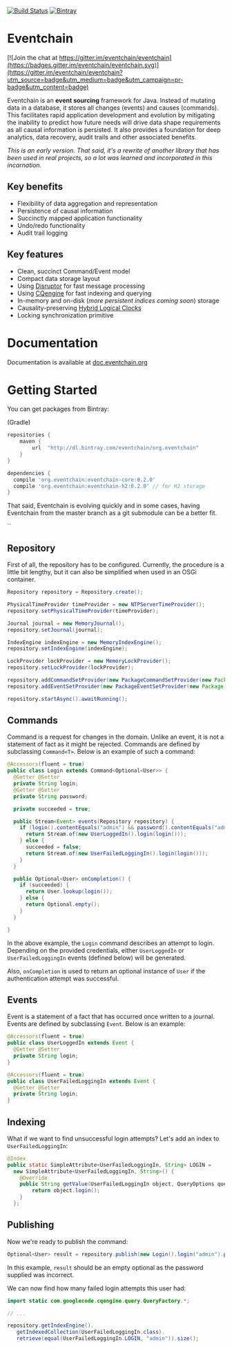 [![Build Status](https://travis-ci.org/eventchain/eventchain.svg?branch=master)](https://travis-ci.org/eventchain/eventchain)
[![Bintray](https://img.shields.io/bintray/v/eventchain/org.eventchain/eventchain-core.svg)](https://bintray.com/eventchain/org.eventchain)

# Eventchain

[![Join the chat at https://gitter.im/eventchain/eventchain](https://badges.gitter.im/eventchain/eventchain.svg)](https://gitter.im/eventchain/eventchain?utm_source=badge&utm_medium=badge&utm_campaign=pr-badge&utm_content=badge)

Eventchain is an **event sourcing** framework for Java. Instead of mutating data in a database, it stores all changes
(events) and causes (commands). This facilitates rapid application development and evolution by mitigating the inability
to predict how future needs will drive data shape requirements as all causal information is persisted. It also provides a foundation
for deep analytics, data recovery, audit trails and other associated benefits.

*This is an early version. That said, it's a rewrite of another
library that has been used in real projects, so a lot was learned and incorporated in this incarnation.*

## Key benefits

* Flexibility of data aggregation and representation
* Persistence of causal information
* Succinctly mapped application functionality
* Undo/redo functionality
* Audit trail logging

## Key features

* Clean, succinct Command/Event model
* Compact data storage layout
* Using [Disruptor](https://lmax-exchange.github.io/disruptor/) for fast message processing
* Using [CQengine](https://github.com/npgall/cqengine) for fast indexing and querying
* In-memory and on-disk (*more persistent indices coming soon*) storage
* Causality-preserving [Hybrid Logical Clocks](http://www.cse.buffalo.edu/tech-reports/2014-04.pdf)
* Locking synchronization primitive

# Documentation

Documentation is available at [doc.eventchain.org](http://doc.eventchain.org)

# Getting Started

You can get packages from Bintray:

(Gradle)

```groovy
repositories {
    maven {
        url  "http://dl.bintray.com/eventchain/org.eventchain"
    }
}

dependencies {
  compile 'org.eventchain:eventchain-core:0.2.0'
  compile 'org.eventchain:eventchain-h2:0.2.0' // for H2 storage
}
```

That said, Eventchain is evolving quickly and in some cases, having Eventchain from the master branch as a git submodule can be a better fit.

``
## Repository

First of all, the repository has to be configured. Currently, the procedure is
a little bit lengthy, but it can also be simplified when used in an OSGi container.

```java
Repository repository = Repository.create();

PhysicalTimeProvider timeProvider = new NTPServerTimeProvider();
repository.setPhysicalTimeProvider(timeProvider);

Journal journal = new MemoryJournal();
repository.setJournal(journal);

IndexEngine indexEngine = new MemoryIndexEngine();
repository.setIndexEngine(indexEngine);

LockProvider lockProvider = new MemoryLockProvider();
repository.setLockProvider(lockProvider);

repository.addCommandSetProvider(new PackageCommandSetProvider(new Package[]{getClass().getPackage()}));
repository.addEventSetProvider(new PackageEventSetProvider(new Package[]{getClass().getPackage()});

repository.startAsync().awaitRunning();
```

## Commands

Command is a request for changes in the domain. Unlike an event, it is not a statement of fact as it might be rejected. Commands are defined by subclassing
`Command<T>`. Below is an example of such a command:

```java
@Accessors(fluent = true)
public class Login extends Command<Optional<User>> {
  @Getter @Setter
  private String login;
  @Getter @Setter
  private String password;

  private succeeded = true;

  public Stream<Event> events(Repository repository) {
    if (login().contentEquals("admin") && password().contentEquals("admin")) {
      return Stream.of(new UserLoggedIn().login(login()));
    } else {
      succeeded = false;
      return Stream.of(new UserFailedLoggingIn().login(login()));
    }
  }

  public Optional<User> onCompletion() {
    if (succeeded) {
      return User.lookup(login());
    } else {
      return Optional.empty();
    }
  }

}
```

In the above example, the `Login` command describes an attempt to login. Depending on the provided credentials, either `UserLoggedIn` or `UserFailedLoggingIn` events (defined below) will be generated.

Also, `onCompletion` is used to return an optional instance of `User` if the
authentication attempt was successful.

## Events

Event is a statement of a fact that has occurred once written to a journal. Events are defined by subclassing `Event`. Below is an example:

```java
@Accessors(fluent = true)
public class UserLoggedIn extends Event {
  @Getter @Setter
  private String login;
}

@Accessors(fluent = true)
public class UserFailedLoggingIn extends Event {
  @Getter @Setter
  private String login;
}
```

## Indexing

What if we want to find unsuccessful login attempts? Let's add an index to `UserFailedLoggingIn`:

```java
@Index
public static SimpleAttribute<UserFailedLoggingIn, String> LOGIN =
  new SimpleAttribute<UserFailedLoggingIn, String>() {
    @Override
    public String getValue(UserFailedLoggingIn object, QueryOptions queryOptions) {
        return object.login();
    }
  };
```

## Publishing

Now we're ready to publish the command:

```java
Optional<User> result = repository.publish(new Login().login("admin").password("badpassword")).get();
```

In this example, `result` should be an empty optional as the password supplied was incorrect.

We can now find how many failed login attempts this user had:

```java
import static com.googlecode.cqengine.query.QueryFactory.*;

// ...

repository.getIndexEngine().
   getIndexedCollection(UserFailedLoggingIn.class).
   retrieve(equal(UserFailedLoggingIn.LOGIN, "admin")).size();
```
